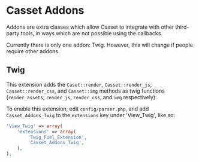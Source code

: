 Casset Addons
=============

Addons are extra classes which allow Casset to integrate with other third-party tools, in ways which are not possible using the callbacks.

Currently there is only one addon: Twig.
However, this will change if people require other addons.

Twig
----

This extension adds the `Caset::render`, `Casset::render_js`, `Casset::render_css`, and `Casset::img` methods as twig functions (`render_assets`, `render_js`, `render_css`, and `img` respectively).

To enable this extension, edit `config/parser.php`, and add `Casset_Addons_Twig` to the `extensions` key under 'View_Twig', like so:

```php
'View_Twig' => array(
	'extensions' => array(
		'Twig_Fuel_Extension',
		'Casset_Addons_Twig',
	),
),
```
